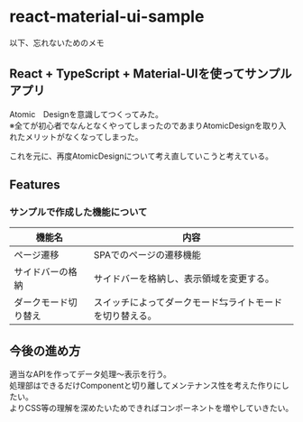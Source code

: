 # react-material-ui-sample  
以下、忘れないためのメモ

## React + TypeScript + Material-UIを使ってサンプルアプリ  
Atomic　Designを意識してつくってみた。  
※全てが初心者でなんとなくやってしまったのであまりAtomicDesignを取り入れたメリットがなくなってしまった。  

これを元に、再度AtomicDesignについて考え直していこうと考えている。  

## Features

### サンプルで作成した機能について

| 機能名 | 内容 |  
| --- | --- |
| ページ遷移 | SPAでのページの遷移機能 |  
| サイドバーの格納 | サイドバーを格納し、表示領域を変更する。|
| ダークモード切り替え | スイッチによってダークモード⇆ライトモードを切り替える。 |

## 今後の進め方
適当なAPIを作ってデータ処理〜表示を行う。  
処理部はできるだけComponentと切り離してメンテナンス性を考えた作りにしたい。  
よりCSS等の理解を深めたいためできればコンポーネントを増やしていきたい。  



